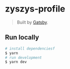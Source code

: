 # zyszys-profile

> Built by [Gatsby](https://www.gatsbyjs.org/).

## Run locally
```sh
# install dependenciesf
$ yarn
# run development
$ yarn dev
```
